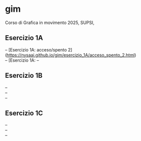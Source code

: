 # gim
Corso di Grafica in movimento 2025, SUPSI,

## Esercizio 1A
–  [Esercizio 1A: acceso/spento 2] (https://nysaai.github.io/gim/esercizio_1A/acceso_spento_2.html)  
–  [Esercizio 1A: 
–


## Esercizio 1B
–  
–  
–


## Esercizio 1C
–  
–  
–